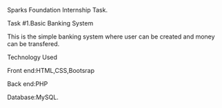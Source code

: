 Sparks Foundation Internship Task.

Task #1.Basic Banking System

This is the simple banking system where user can be created and money can be transfered.

Technology Used

Front end:HTML,CSS,Bootsrap

Back end:PHP

Database:MySQL.






